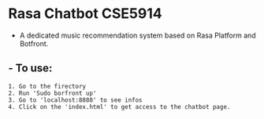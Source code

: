 # Rasa Chatbot CSE5914
- A dedicated music recommendation system based on Rasa Platform and Botfront.
## - To use:
    1. Go to the firectory
    2. Run 'Sudo borfront up'
    3. Go to 'localhost:8888' to see infos
    4. Click on the 'index.html' to get access to the chatbot page.
